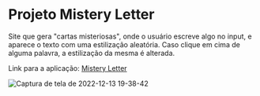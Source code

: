 # Projeto Mistery Letter

 Site que gera "cartas misteriosas", onde o usuário escreve algo no input, e aparece o texto com uma estilização aleatória. Caso clique em cima de 
 alguma palavra, a estilização da mesma é alterada.
 
Link para a aplicação: [Mistery Letter](https://helena-rodrigues-figueiredo.github.io/mistery-letter-project/)
 
 ![Captura de tela de 2022-12-13 19-38-42](https://user-images.githubusercontent.com/99517204/207460043-13926e66-459a-43f6-9edf-40d1921b93be.png)
